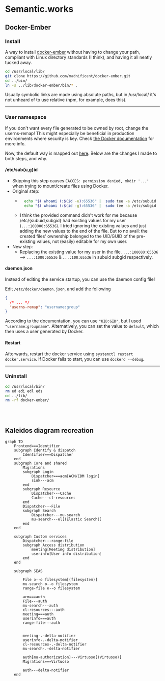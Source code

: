# Semantic.works

## Docker-Ember
### Install
A way to install [docker-ember](https://github.com/madnificent/docker-ember) without having to change your path, compliant with Linux directory standards (I think), and having it all neatly tucked away.
```bash
cd /usr/local/lib/
git clone https://github.com/madnificent/docker-ember.git
cd ../bin/
ln -s ../lib/docker-ember/bin/* .
```
Usually symbolic links are made using absolute paths, but in /usr/local/ it's not unheard of to use relative (npm, for example, does this).

---

### User namespace
If you don't want every file generated to be owned by root, change the userns-remap! This might especially be beneficial in production environments where security is key. Check [the Docker documentation](https://docs.docker.com/engine/security/userns-remap/) for more info.

Now, the default way is mapped out [here](https://github.com/madnificent/docker-ember#on-linux-1). Below are the changes I made to both steps, and why.

#### /etc/sub{u,g}id

- Skipping this step causes `EACCES: permission denied, mkdir '...'` when trying to mount/create files using Docker.
- Original step:
    - ```bash
        echo "$( whoami ):$(id -u):65536" |  sudo tee -a /etc/subuid
        echo "$( whoami ):$(id -g):65536" |  sudo tee -a /etc/subgid
        ```
    - I think the provided command didn't work for me because /etc/{subuid,subgid} had existing values for my user (`...:100000:65536`). I tried ignoring the existing values and just adding the new values to the end of the file. But to no avail: the created files' ownership belonged to the UID/GUID of the pre-existing values, not (easily) editable for my own user.
- New step:
    - Replacing the existing value for my user in the file. `...:100000:65536` --> `...:1000:65536` & `...:100:65536` in subuid subgid respectively.

#### daemon.json
Instead of editing the service startup, you can use the daemon config file!

Edit `/etc/docker/daemon.json`, and add the following
```json
{
  /* ... */
  "userns-remap": "username:group"
}
```
According to the documentation, you can use `"UID:GID"`, but I used `"username:groupname"`. 
Alternatively, you can set the value to `default`, which then uses a user generated by Docker.

#### Restart

Afterwards, restart the docker service using `systemctl restart docker.service`. If Docker fails to start, you can use `dockerd --debug`.

---

### Uninstall
```bash
cd /usr/local/bin/
rm ed edi edl eds
cd ../lib/
rm -rf docker-ember/
```


<br><br>


## Kaleidos diagram recreation
```mermaid
graph TD
    Frontend===Identifier
    subgraph Identify & dispatch
        Identifier===Dispatcher
    end
    subgraph Core and shared
        Migrations
        subgraph Login
            Dispatcher===acm[ACM/IDM login]
            sink---acm
        end
        subgraph Resource
            Dispatcher---Cache
            Cache---cl-resources
        end
        Dispatcher---File
        subgraph Search
            Dispatcher---mu-search
            mu-search---el[(Elastic Search)]
        end
    end

    subgraph Custom services
        Dispatcher---range-file
        subgraph Access distribution
            meeting[Meeting distribution]
            userinfo[User info distribution]
        end
    end

    subgraph SEAS

        File o--o filesystem[(filesystem)]
        mu-search o--o filesystem
        range-file o--o filesystem

        acm===auth
        File---auth
        mu-search---auth
        cl-resources---auth
        meeting===auth
        userinfo===auth
        range-file---auth


        meeting-.-delta-notifier
        userinfo-.-delta-notifier
        cl-resources-.-delta-notifier
        mu-search-.-delta-notifier

        auth[mu-authorization]---Virtuoso[(Virtuoso)]
        Migrations===Virtuoso
        
        auth---delta-notifier
    end
```